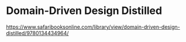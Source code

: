 # Domain-Driven Design Distilled

https://www.safaribooksonline.com/library/view/domain-driven-design-distilled/9780134434964/
